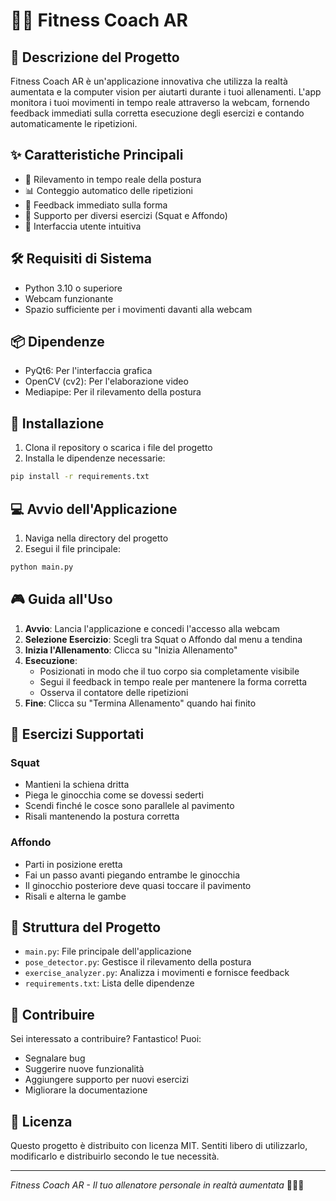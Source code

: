 # 🏋️‍♂️ Fitness Coach AR

## 📝 Descrizione del Progetto
Fitness Coach AR è un'applicazione innovativa che utilizza la realtà aumentata e la computer vision per aiutarti durante i tuoi allenamenti. L'app monitora i tuoi movimenti in tempo reale attraverso la webcam, fornendo feedback immediati sulla corretta esecuzione degli esercizi e contando automaticamente le ripetizioni.

## ✨ Caratteristiche Principali
- 🎯 Rilevamento in tempo reale della postura
- 📊 Conteggio automatico delle ripetizioni
- 💬 Feedback immediato sulla forma
- 🔄 Supporto per diversi esercizi (Squat e Affondo)
- 👀 Interfaccia utente intuitiva

## 🛠 Requisiti di Sistema
- Python 3.10 o superiore
- Webcam funzionante
- Spazio sufficiente per i movimenti davanti alla webcam

## 📦 Dipendenze
- PyQt6: Per l'interfaccia grafica
- OpenCV (cv2): Per l'elaborazione video
- Mediapipe: Per il rilevamento della postura

## 🚀 Installazione
1. Clona il repository o scarica i file del progetto
2. Installa le dipendenze necessarie:
```bash
pip install -r requirements.txt
```

## 💻 Avvio dell'Applicazione
1. Naviga nella directory del progetto
2. Esegui il file principale:
```bash
python main.py
```

## 🎮 Guida all'Uso
1. **Avvio**: Lancia l'applicazione e concedi l'accesso alla webcam
2. **Selezione Esercizio**: Scegli tra Squat o Affondo dal menu a tendina
3. **Inizia l'Allenamento**: Clicca su "Inizia Allenamento"
4. **Esecuzione**:
   - Posizionati in modo che il tuo corpo sia completamente visibile
   - Segui il feedback in tempo reale per mantenere la forma corretta
   - Osserva il contatore delle ripetizioni
5. **Fine**: Clicca su "Termina Allenamento" quando hai finito

## 🎯 Esercizi Supportati

### Squat
- Mantieni la schiena dritta
- Piega le ginocchia come se dovessi sederti
- Scendi finché le cosce sono parallele al pavimento
- Risali mantenendo la postura corretta

### Affondo
- Parti in posizione eretta
- Fai un passo avanti piegando entrambe le ginocchia
- Il ginocchio posteriore deve quasi toccare il pavimento
- Risali e alterna le gambe

## 🔧 Struttura del Progetto
- `main.py`: File principale dell'applicazione
- `pose_detector.py`: Gestisce il rilevamento della postura
- `exercise_analyzer.py`: Analizza i movimenti e fornisce feedback
- `requirements.txt`: Lista delle dipendenze

## 🤝 Contribuire
Sei interessato a contribuire? Fantastico! Puoi:
- Segnalare bug
- Suggerire nuove funzionalità
- Aggiungere supporto per nuovi esercizi
- Migliorare la documentazione

## 📄 Licenza
Questo progetto è distribuito con licenza MIT. Sentiti libero di utilizzarlo, modificarlo e distribuirlo secondo le tue necessità.

---

*Fitness Coach AR - Il tuo allenatore personale in realtà aumentata* 🏋️‍♂️✨